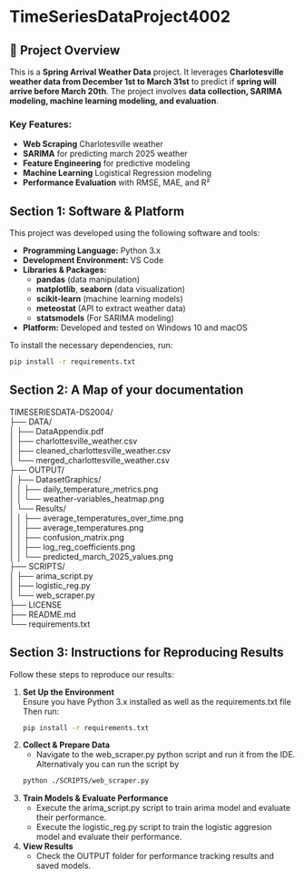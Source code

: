 <!-- README for TimeSeriesDataProject4002 -->

# TimeSeriesDataProject4002

<!-- Project Overview -->
## 📌 Project Overview

This is a **Spring Arrival Weather Data** project. It leverages **Charlotesville weather data from December 1st to March 31st** to predict if **spring will arrive before March 20th**. The project involves **data collection, SARIMA modeling, machine learning modeling, and evaluation**.  

### Key Features:
- **Web Scraping** Charlotesville weather
- **SARIMA** for predicting march 2025 weather
- **Feature Engineering** for predictive modeling
- **Machine Learning** Logistical Regression modeling
- **Performance Evaluation** with RMSE, MAE, and R²

<!-- Section 1: Software & Platform -->
## Section 1: Software & Platform

This project was developed using the following software and tools:

- **Programming Language:** Python 3.x  
- **Development Environment:** VS Code  
- **Libraries & Packages:**
  - **pandas** (data manipulation)
  - **matplotlib**, **seaborn** (data visualization)
  - **scikit-learn** (machine learning models)
  - **meteostat** (API to extract weather data)
  - **statsmodels** (For SARIMA modeling)
- **Platform:** Developed and tested on Windows 10 and macOS

To install the necessary dependencies, run:

```bash
pip install -r requirements.txt
```
<!-- Section 2: Project Folder Structure -->
## Section 2: A Map of your documentation

TIMESERIESDATA-DS2004/  
├── DATA/  
│   ├── DataAppendix.pdf  
│   ├── charlottesville_weather.csv  
│   ├── cleaned_charlottesville_weather.csv  
│   └── merged_charlottesville_weather.csv  
├── OUTPUT/  
│   ├── DatasetGraphics/  
│   │    ├── daily_temperature_metrics.png  
│   │    └── weather-variables_heatmap.png  
│   └── Results/   
│   │   ├── average_temperatures_over_time.png  
│   │   ├── average_temperatures.png  
│   │   ├── confusion_matrix.png  
│   │   ├── log_reg_coefficients.png  
│   │   └── predicted_march_2025_values.png  
├── SCRIPTS/    
│   ├── arima_script.py  
│   ├── logistic_reg.py  
│   └── web_scraper.py  
├── LICENSE  
├── README.md  
└── requirements.txt  

<!-- Section 3: Instructions for Reproducing Results -->
## Section 3: Instructions for Reproducing Results
Follow these steps to reproduce our results:

1. **Set Up the Environment**  
   Ensure you have Python 3.x installed as well as the requirements.txt file
   Then run:
   ```bash
   pip install -r requirements.txt
   ```
2. **Collect & Prepare Data**
   - Navigate to the web_scraper.py python script and run it from the IDE. Alternativaly you can run the script by
   ```bash
   python ./SCRIPTS/web_scraper.py
   ```
4. **Train Models & Evaluate Performance**
   - Execute the arima_script.py script to train arima model and evaluate their performance.
   - Execute the logistic_reg.py script to train the logistic aggresion model and evaluate their performance.
5. **View Results**
   - Check the OUTPUT folder for performance tracking results and saved models.



